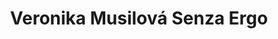 ---
id: 627dc57d-277d-4084-a695-8849bb5d94ee
title: Veronika Musilová Senza Ergo
price: 10000
year: 2017
description: Ergoterapeutická činnost Veroniky Musilové provozovaná v Ostravě umožňuje dětem s různým typem postižení individuální terapii šitou jim přímo na mír, která jim a jejich rodinám pak následně pomůže lépe se integrovat do společnosti. Důležitost projektu spatřuje Nadační fond v tom, že v Moravskoslezském kraji je stále minimální počet ambulantní rehabilitační péče zaměřující se na dětskou klientelu
kouskovani: false
locationName: undefined
position:
  lng: 18.2910938387789
  lat: 49.83536476276143
---